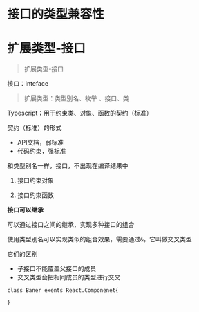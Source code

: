 # 接口的类型兼容性

# 扩展类型-接口

> 扩展类型-接口

接口：inteface

> 扩展类型：类型别名、枚举 、接口、类

Typescript；用于约束类、对象、函数的契约（标准）

契约（标准）的形式
- API文档，弱标准
- 代码约束，强标准

和类型别名一样，接口，不出现在编译结果中

1. 接口约束对象

2. 接口约束函数

**接口可以继承**

可以通过接口之间的继承，实现多种接口的组合

使用类型别名可以实现类似的组合效果，需要通过```&```，它叫做交叉类型

它们的区别

- 子接口不能覆盖父接口的成员
- 交叉类型会把相同成员的类型进行交叉

```
class Baner exents React.Componenet{

}

```